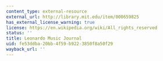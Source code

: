 ```yaml
---
content_type: external-resource
external_url: http://library.mit.edu/item/000659825
has_external_license_warning: true
license: https://en.wikipedia.org/wiki/All_rights_reserved
status: ''
title: Leonardo Music Journal
uid: fe53ddba-20bb-4f59-b922-3850f8a50f29
wayback_url: ''
---
```

